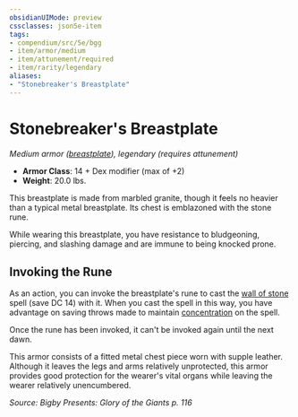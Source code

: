 ```yaml
---
obsidianUIMode: preview
cssclasses: json5e-item
tags:
- compendium/src/5e/bgg
- item/armor/medium
- item/attunement/required
- item/rarity/legendary
aliases: 
- "Stonebreaker's Breastplate"
---
```

# Stonebreaker's Breastplate
*Medium armor ([breastplate](Mechanics/items/breastplate.md)), legendary (requires attunement)*  

- **Armor Class**: 14 + Dex modifier (max of +2)
- **Weight**: 20.0 lbs.

This breastplate is made from marbled granite, though it feels no heavier than a typical metal breastplate. Its chest is emblazoned with the stone rune.

While wearing this breastplate, you have resistance to bludgeoning, piercing, and slashing damage and are immune to being knocked prone.

## Invoking the Rune

As an action, you can invoke the breastplate's rune to cast the [wall of stone](Mechanics/spells/wall-of-stone.md) spell (save DC 14) with it. When you cast the spell in this way, you have advantage on saving throws made to maintain [concentration](Mechanics/Rules/conditions.md#Concentration) on the spell.

Once the rune has been invoked, it can't be invoked again until the next dawn.

This armor consists of a fitted metal chest piece worn with supple leather. Although it leaves the legs and arms relatively unprotected, this armor provides good protection for the wearer's vital organs while leaving the wearer relatively unencumbered.

*Source: Bigby Presents: Glory of the Giants p. 116*